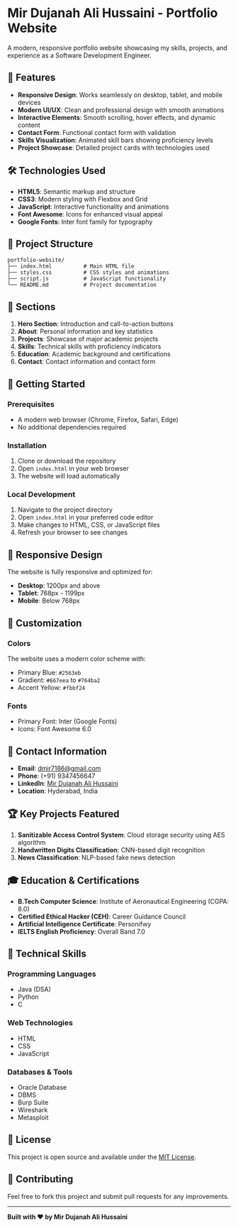 # Mir Dujanah Ali Hussaini - Portfolio Website

A modern, responsive portfolio website showcasing my skills, projects, and experience as a Software Development Engineer.

## 🚀 Features

- **Responsive Design**: Works seamlessly on desktop, tablet, and mobile devices
- **Modern UI/UX**: Clean and professional design with smooth animations
- **Interactive Elements**: Smooth scrolling, hover effects, and dynamic content
- **Contact Form**: Functional contact form with validation
- **Skills Visualization**: Animated skill bars showing proficiency levels
- **Project Showcase**: Detailed project cards with technologies used

## 🛠️ Technologies Used

- **HTML5**: Semantic markup and structure
- **CSS3**: Modern styling with Flexbox and Grid
- **JavaScript**: Interactive functionality and animations
- **Font Awesome**: Icons for enhanced visual appeal
- **Google Fonts**: Inter font family for typography

## 📁 Project Structure

```
portfolio-website/
├── index.html          # Main HTML file
├── styles.css          # CSS styles and animations
├── script.js           # JavaScript functionality
└── README.md           # Project documentation
```

## 🎯 Sections

1. **Hero Section**: Introduction and call-to-action buttons
2. **About**: Personal information and key statistics
3. **Projects**: Showcase of major academic projects
4. **Skills**: Technical skills with proficiency indicators
5. **Education**: Academic background and certifications
6. **Contact**: Contact information and contact form

## 🚀 Getting Started

### Prerequisites
- A modern web browser (Chrome, Firefox, Safari, Edge)
- No additional dependencies required

### Installation
1. Clone or download the repository
2. Open `index.html` in your web browser
3. The website will load automatically

### Local Development
1. Navigate to the project directory
2. Open `index.html` in your preferred code editor
3. Make changes to HTML, CSS, or JavaScript files
4. Refresh your browser to see changes

## 📱 Responsive Design

The website is fully responsive and optimized for:
- **Desktop**: 1200px and above
- **Tablet**: 768px - 1199px
- **Mobile**: Below 768px

## 🎨 Customization

### Colors
The website uses a modern color scheme with:
- Primary Blue: `#2563eb`
- Gradient: `#667eea` to `#764ba2`
- Accent Yellow: `#fbbf24`

### Fonts
- Primary Font: Inter (Google Fonts)
- Icons: Font Awesome 6.0

## 📧 Contact Information

- **Email**: dmir7186@gmail.com
- **Phone**: (+91) 9347456647
- **LinkedIn**: [Mir Dujanah Ali Hussaini](https://www.linkedin.com/in/mirdujanah)
- **Location**: Hyderabad, India

## 🏆 Key Projects Featured

1. **Sanitizable Access Control System**: Cloud storage security using AES algorithm
2. **Handwritten Digits Classification**: CNN-based digit recognition
3. **News Classification**: NLP-based fake news detection

## 🎓 Education & Certifications

- **B.Tech Computer Science**: Institute of Aeronautical Engineering (CGPA: 8.0)
- **Certified Ethical Hacker (CEH)**: Career Guidance Council
- **Artificial Intelligence Certificate**: Personifwy
- **IELTS English Proficiency**: Overall Band 7.0

## 🔧 Technical Skills

### Programming Languages
- Java (DSA)
- Python
- C

### Web Technologies
- HTML
- CSS
- JavaScript

### Databases & Tools
- Oracle Database
- DBMS
- Burp Suite
- Wireshark
- Metasploit

## 📄 License

This project is open source and available under the [MIT License](LICENSE).

## 🤝 Contributing

Feel free to fork this project and submit pull requests for any improvements.

---

**Built with ❤️ by Mir Dujanah Ali Hussaini** 
